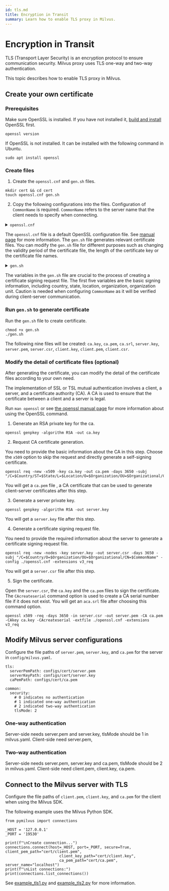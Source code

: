 ```yaml
---
id: tls.md
title: Encryption in Transit
summary: Learn how to enable TLS proxy in Milvus.
---
```


# Encryption in Transit

TLS (Transport Layer Security) is an encryption protocol to ensure communication security. Milvus proxy uses TLS one-way and two-way authentication.

This topic describes how to enable TLS proxy in Milvus.

## Create your own certificate

### Prerequisites

Make sure OpenSSL is installed. If you have not installed it, [build and install](https://github.com/openssl/openssl/blob/master/INSTALL.md) OpenSSL first.

```shell
openssl version
```

If OpenSSL is not installed. It can be installed with the following command in Ubuntu.

```shell
sudo apt install openssl
```

### Create files

1. Create the `openssl.cnf` and `gen.sh` files.

```
mkdir cert && cd cert
touch openssl.cnf gen.sh
```

2. Copy the following configurations into the files. Configuration of `CommonName` is required. `CommonName` refers to the server name that the client needs to specify when connecting.

<details><summary><code>openssl.cnf</code></summary>

```ini
#
# OpenSSL example configuration file.
# This is mostly being used for generation of certificate requests.
#

# This definition stops the following lines choking if HOME isn't
# defined.
HOME			= .
RANDFILE		= $ENV::HOME/.rnd

# Extra OBJECT IDENTIFIER info:
#oid_file		= $ENV::HOME/.oid
oid_section		= new_oids

# To use this configuration file with the "-extfile" option of the
# "openssl x509" utility, name here the section containing the
# X.509v3 extensions to use:
# extensions		= 
# (Alternatively, use a configuration file that has only
# X.509v3 extensions in its main [= default] section.)

[ new_oids ]

# We can add new OIDs in here for use by 'ca', 'req' and 'ts'.
# Add a simple OID like this:
# testoid1=1.2.3.4
# Or use config file substitution like this:
# testoid2=${testoid1}.5.6

# Policies used by the TSA examples.
tsa_policy1 = 1.2.3.4.1
tsa_policy2 = 1.2.3.4.5.6
tsa_policy3 = 1.2.3.4.5.7

####################################################################
[ ca ]
default_ca	= CA_default		# The default ca section

####################################################################
[ CA_default ]

dir		= ./demoCA		# Where everything is kept
certs		= $dir/certs		# Where the issued certs are kept
crl_dir		= $dir/crl		# Where the issued crl are kept
database	= $dir/index.txt	# database index file.
#unique_subject	= no			# Set to 'no' to allow creation of
					# several ctificates with same subject.
new_certs_dir	= $dir/newcerts		# default place for new certs.

certificate	= $dir/cacert.pem 	# The CA certificate
serial		= $dir/serial 		# The current serial number
crlnumber	= $dir/crlnumber	# the current crl number
					# must be commented out to leave a V1 CRL
crl		= $dir/crl.pem 		# The current CRL
private_key	= $dir/private/cakey.pem# The private key
RANDFILE	= $dir/private/.rand	# private random number file

x509_extensions	= usr_cert		# The extentions to add to the cert

# Comment out the following two lines for the "traditional"
# (and highly broken) format.
name_opt 	= ca_default		# Subject Name options
cert_opt 	= ca_default		# Certificate field options

# Extension copying option: use with caution.
copy_extensions = copy

# Extensions to add to a CRL. Note: Netscape communicator chokes on V2 CRLs
# so this is commented out by default to leave a V1 CRL.
# crlnumber must also be commented out to leave a V1 CRL.
# crl_extensions	= crl_ext

default_days	= 365			# how long to certify for
default_crl_days= 30			# how long before next CRL
default_md	= default		# use public key default MD
preserve	= no			# keep passed DN ordering

# A few difference way of specifying how similar the request should look
# For type CA, the listed attributes must be the same, and the optional
# and supplied fields are just that :-)
policy		= policy_match

# For the CA policy
[ policy_match ]
countryName		= match
stateOrProvinceName	= match
organizationName	= match
organizationalUnitName	= optional
commonName		= supplied
emailAddress		= optional

# For the 'anything' policy
# At this point in time, you must list all acceptable 'object'
# types.
[ policy_anything ]
countryName		= optional
stateOrProvinceName	= optional
localityName		= optional
organizationName	= optional
organizationalUnitName	= optional
commonName		= supplied
emailAddress		= optional

####################################################################
[ req ]
default_bits		= 2048
default_keyfile 	= privkey.pem
distinguished_name	= req_distinguished_name
attributes		= req_attributes
x509_extensions	= v3_ca	# The extentions to add to the self signed cert

# Passwords for private keys if not present they will be prompted for
# input_password = secret
# output_password = secret

# This sets a mask for permitted string types. There are several options. 
# default: PrintableString, T61String, BMPString.
# pkix	 : PrintableString, BMPString (PKIX recommendation before 2004)
# utf8only: only UTF8Strings (PKIX recommendation after 2004).
# nombstr : PrintableString, T61String (no BMPStrings or UTF8Strings).
# MASK:XXXX a literal mask value.
# WARNING: ancient versions of Netscape crash on BMPStrings or UTF8Strings.
string_mask = utf8only

req_extensions = v3_req # The extensions to add to a certificate request

[ req_distinguished_name ]
countryName			= Country Name (2 letter code)
countryName_default		= AU
countryName_min			= 2
countryName_max			= 2

stateOrProvinceName		= State or Province Name (full name)
stateOrProvinceName_default	= Some-State

localityName			= Locality Name (eg, city)

0.organizationName		= Organization Name (eg, company)
0.organizationName_default	= Internet Widgits Pty Ltd

# we can do this but it is not needed normally :-)
#1.organizationName		= Second Organization Name (eg, company)
#1.organizationName_default	= World Wide Web Pty Ltd

organizationalUnitName		= Organizational Unit Name (eg, section)
#organizationalUnitName_default	=

commonName			= Common Name (e.g. server FQDN or YOUR name)
commonName_max			= 64

emailAddress			= Email Address
emailAddress_max		= 64

# SET-ex3			= SET extension number 3

[ req_attributes ]
challengePassword		= A challenge password
challengePassword_min		= 4
challengePassword_max		= 20

unstructuredName		= An optional company name

[ usr_cert ]

# These extensions are added when 'ca' signs a request.

# This goes against PKIX guidelines but some CAs do it and some software
# requires this to avoid interpreting an end user certificate as a CA.

basicConstraints=CA:FALSE

# Here are some examples of the usage of nsCertType. If it is omitted
# the certificate can be used for anything *except* object signing.

# This is OK for an SSL server.
# nsCertType			= server

# For an object signing certificate this would be used.
# nsCertType = objsign

# For normal client use this is typical
# nsCertType = client, email

# and for everything including object signing:
# nsCertType = client, email, objsign

# This is typical in keyUsage for a client certificate.
# keyUsage = nonRepudiation, digitalSignature, keyEncipherment

# This will be displayed in Netscape's comment listbox.
nsComment			= "OpenSSL Generated Certificate"

# PKIX recommendations harmless if included in all certificates.
subjectKeyIdentifier=hash
authorityKeyIdentifier=keyid,issuer

# This stuff is for subjectAltName and issuerAltname.
# Import the email address.
# subjectAltName=email:copy
# An alternative to produce certificates that aren't
# deprecated according to PKIX.
# subjectAltName=email:move

# Copy subject details
# issuerAltName=issuer:copy

#nsCaRevocationUrl		= http://www.domain.dom/ca-crl.pem
#nsBaseUrl
#nsRevocationUrl
#nsRenewalUrl
#nsCaPolicyUrl
#nsSslServerName

# This is required for TSA certificates.
# extendedKeyUsage = critical,timeStamping

[ v3_req ]

# Extensions to add to a certificate request

basicConstraints = CA:FALSE
keyUsage = nonRepudiation, digitalSignature, keyEncipherment


[ v3_ca ]


# Extensions for a typical CA


# PKIX recommendation.

subjectKeyIdentifier=hash

authorityKeyIdentifier=keyid:always,issuer

# This is what PKIX recommends but some broken software chokes on critical
# extensions.
#basicConstraints = critical,CA:true
# So we do this instead.
basicConstraints = CA:true

# Key usage: this is typical for a CA certificate. However since it will
# prevent it being used as an test self-signed certificate it is best
# left out by default.
# keyUsage = cRLSign, keyCertSign

# Some might want this also
# nsCertType = sslCA, emailCA

# Include email address in subject alt name: another PKIX recommendation
# subjectAltName=email:copy
# Copy issuer details
# issuerAltName=issuer:copy

# DER hex encoding of an extension: beware experts only!
# obj=DER:02:03
# Where 'obj' is a standard or added object
# You can even override a supported extension:
# basicConstraints= critical, DER:30:03:01:01:FF

[ crl_ext ]

# CRL extensions.
# Only issuerAltName and authorityKeyIdentifier make any sense in a CRL.

# issuerAltName=issuer:copy
authorityKeyIdentifier=keyid:always

[ proxy_cert_ext ]
# These extensions should be added when creating a proxy certificate

# This goes against PKIX guidelines but some CAs do it and some software
# requires this to avoid interpreting an end user certificate as a CA.

basicConstraints=CA:FALSE

# Here are some examples of the usage of nsCertType. If it is omitted
# the certificate can be used for anything *except* object signing.

# This is OK for an SSL server.
# nsCertType			= server

# For an object signing certificate this would be used.
# nsCertType = objsign

# For normal client use this is typical
# nsCertType = client, email

# and for everything including object signing:
# nsCertType = client, email, objsign

# This is typical in keyUsage for a client certificate.
# keyUsage = nonRepudiation, digitalSignature, keyEncipherment

# This will be displayed in Netscape's comment listbox.
nsComment			= "OpenSSL Generated Certificate"

# PKIX recommendations harmless if included in all certificates.
subjectKeyIdentifier=hash
authorityKeyIdentifier=keyid,issuer

# This stuff is for subjectAltName and issuerAltname.
# Import the email address.
# subjectAltName=email:copy
# An alternative to produce certificates that aren't
# deprecated according to PKIX.
# subjectAltName=email:move

# Copy subject details
# issuerAltName=issuer:copy

#nsCaRevocationUrl		= http://www.domain.dom/ca-crl.pem
#nsBaseUrl
#nsRevocationUrl
#nsRenewalUrl
#nsCaPolicyUrl
#nsSslServerName

# This really needs to be in place for it to be a proxy certificate.
proxyCertInfo=critical,language:id-ppl-anyLanguage,pathlen:3,policy:foo

####################################################################
[ tsa ]

default_tsa = tsa_config1	# the default TSA section

[ tsa_config1 ]

# These are used by the TSA reply generation only.
dir		= ./demoCA		# TSA root directory
serial		= $dir/tsaserial	# The current serial number (mandatory)
crypto_device	= builtin		# OpenSSL engine to use for signing
signer_cert	= $dir/tsacert.pem 	# The TSA signing certificate
					# (optional)
certs		= $dir/cacert.pem	# Certificate chain to include in reply
					# (optional)
signer_key	= $dir/private/tsakey.pem # The TSA private key (optional)

default_policy	= tsa_policy1		# Policy if request did not specify it
					# (optional)
other_policies	= tsa_policy2, tsa_policy3	# acceptable policies (optional)
digests		= md5, sha1		# Acceptable message digests (mandatory)
accuracy	= secs:1, millisecs:500, microsecs:100	# (optional)
clock_precision_digits  = 0	# number of digits after dot. (optional)
ordering		= yes	# Is ordering defined for timestamps?
				# (optional, default: no)
tsa_name		= yes	# Must the TSA name be included in the reply?
				# (optional, default: no)
ess_cert_id_chain	= no	# Must the ESS cert id chain be included?
				# (optional, default: no)
```

</details>

The `openssl.cnf` file is a default OpenSSL configuration file. See [manual page](https://www.openssl.org/docs/manmaster/man5/config.html) for more information. The `gen.sh` file generates relevant certificate files. You can modify the `gen.sh` file for different purposes such as changing the validity period of the certificate file, the length of the certificate key or the certificate file names.

<details><summary><code>gen.sh</code></summary>

```shell
#!/usr/bin/env sh
# your variables
Country="CN"
State="Shanghai"
Location="Shanghai"
Organization="milvus"
Organizational="milvus"
CommonName="localhost"

echo "generate ca.key"
openssl genrsa -out ca.key 2048

echo "generate ca.pem"
openssl req -new -x509 -key ca.key -out ca.pem -days 3650 -subj "/C=$Country/ST=$State/L=$Location/O=$Organization/OU=$Organizational/CN=$CommonName"

echo "generate server SAN certificate"
openssl genpkey -algorithm RSA -out server.key
openssl req -new -nodes -key server.key -out server.csr -days 3650 -subj "/C=$Country/O=$Organization/OU=$Organizational/CN=$CommonName" -config ./openssl.cnf -extensions v3_req
openssl x509 -req -days 3650 -in server.csr -out server.pem -CA ca.pem -CAkey ca.key -CAcreateserial -extfile ./openssl.cnf -extensions v3_req

echo "generate client SAN certificate"
openssl genpkey -algorithm RSA -out client.key
openssl req -new -nodes -key client.key -out client.csr -days 3650 -subj "/C=$Country/O=$Organization/OU=$Organizational/CN=$CommonName" -config ./openssl.cnf -extensions v3_req
openssl x509 -req -days 3650 -in client.csr -out client.pem -CA ca.pem -CAkey ca.key -CAcreateserial -extfile ./openssl.cnf -extensions v3_req

```
</details>

The variables in the `gen.sh` file are crucial to the process of creating a certificate signing request file. The first five variables are the basic signing information, including country, state, location, organization, organization unit. Caution is needed when configuring `CommonName` as it will be verified during client-server communication.

### Run `gen.sh` to generate certificate

Run the `gen.sh` file to create certificate.

```
chmod +x gen.sh
./gen.sh
```

The following nine files will be created: `ca.key`, `ca.pem`, `ca.srl`, `server.key`, `server.pem`, `server.csr`, `client.key`, `client.pem`, `client.csr`.

### Modify the detail of certificate files (optional)

After generating the certificate, you can modify the detail of the certificate files according to your own need.

The implementation of SSL or TSL mutual authentication involves a client, a server, and a certificate authority (CA). A CA is used to ensure that the certificate between a client and a server is legal.

Run `man openssl` or see [the openssl manual page](https://www.openssl.org/docs/) for more information about using the OpenSSL command.

1. Generate an RSA private key for the ca.

```
openssl genpkey -algorithm RSA -out ca.key
```

2. Request CA certificate generation. 

You need to provide the basic information about the CA in this step. Choose the `x509` option to skip the request and directly generate a self-signing certificate.

```
openssl req -new -x509 -key ca.key -out ca.pem -days 3650 -subj "/C=$Country/ST=$State/L=$Location/O=$Organization/OU=$Organizational/CN=$CommonName"
```

You will get a `ca.pem` file , a CA certificate that can be used to generate client-server certificates after this step.

3. Generate a server private key. 

```
openssl genpkey -algorithm RSA -out server.key
```

You will get a `server.key` file after this step.

4. Generate a certificate signing request file.

You need to provide the required information about the server to generate a certificate signing request file.

```
openssl req -new -nodes -key server.key -out server.csr -days 3650 -subj "/C=$Country/O=$Organization/OU=$Organizational/CN=$CommonName" -config ./openssl.cnf -extensions v3_req
```

You will get a `server.csr` file after this step.

5. Sign the certificate.

Open the `server.csr`, the `ca.key` and the `ca.pem` files to sign the certificate. The `CAcreateserial` command option is used to create a CA serial number file if it does not exist. You will get an `aca.srl` file after choosing this command option.

```
openssl x509 -req -days 3650 -in server.csr -out server.pem -CA ca.pem -CAkey ca.key -CAcreateserial -extfile ./openssl.cnf -extensions v3_req
```


## Modify Milvus server configurations

Configure the file paths of `server.pem`, `server.key`, and `ca.pem` for the server in `config/milvus.yaml`.

```
tls:
  serverPemPath: configs/cert/server.pem
  serverKeyPath: configs/cert/server.key
  caPemPath: configs/cert/ca.pem

common:
  security:
    # 0 indicates no authentication
    # 1 indicated one-way authentication
    # 2 indicated two-way authentication
    tlsMode: 2 
 ```

### One-way authentication

Server-side needs server.pem and server.key, tlsMode should be 1 in milvus.yaml. Client-side need server.pem,

### Two-way authentication

Server-side needs server.pem, server.key and ca.pem, tlsMode should be 2 in milvus.yaml. Client-side need client.pem, client.key, ca.pem.

## Connect to the Milvus server with TLS

Configure the file paths of `client.pem`, `client.key`, and `ca.pem` for the client when using the Milvus SDK.

The following example uses the Milvus Python SDK.

```
from pymilvus import connections

_HOST = '127.0.0.1'
_PORT = '19530'

print(f"\nCreate connection...")
connections.connect(host=_HOST, port=_PORT, secure=True, client_pem_path="cert/client.pem",
                        client_key_path="cert/client.key",
                        ca_pem_path="cert/ca.pem", server_name="localhost")
print(f"\nList connections:")
print(connections.list_connections())
```

See [example_tls1.py](https://github.com/milvus-io/pymilvus/blob/master/examples/example_tls1.py) and [example_tls2.py](https://github.com/milvus-io/pymilvus/blob/master/examples/example_tls2.py) for more information.

 
